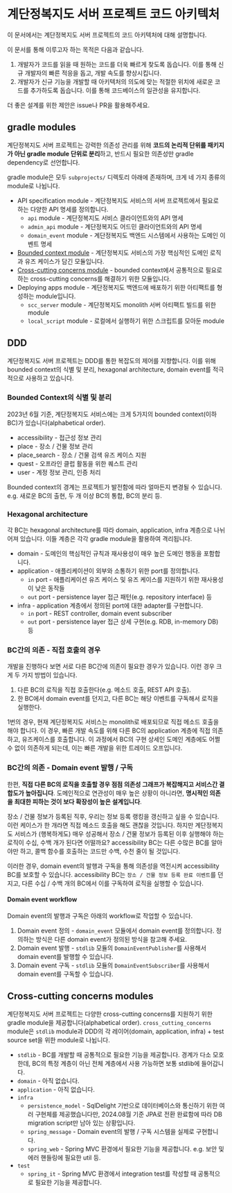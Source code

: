 # 계단정복지도 서버 프로젝트 코드 아키텍처

이 문서에서는 계단정복지도 서버 프로젝트의 코드 아키텍처에 대해 설명합니다.

이 문서를 통해 이루고자 하는 목적은 다음과 같습니다.
1. 개발자가 코드를 읽을 때 원하는 코드를 더욱 빠르게 찾도록 돕습니다. 이를 통해 신규 개발자의 빠른 적응을 돕고, 개발 속도를 향상시킵니다.
2. 개발자가 신규 기능을 개발할 때 아키텍처의 의도에 맞는 적절한 위치에 새로운 코드를 추가하도록 돕습니다. 이를 통해 코드베이스의 일관성을 유지합니다.

더 좋은 설계를 위한 제안은 issue나 PR을 활용해주세요.

## gradle modules

계단정복지도 서버 프로젝트는 강력한 의존성 관리를 위해 **코드의 논리적 단위를 패키지가 아닌 gradle module 단위로 분리**하고, 반드시 필요한 의존성만 gradle dependency로 선언합니다.

gradle module은 모두 `subprojects/` 디렉토리 아래에 존재하며, 크게 네 가지 종류의 module로 나뉩니다.
- API specification module - 계단정복지도 서비스의 서버 프로젝트에서 필요로 하는 다양한 API 명세를 정의합니다.
  - `api` module - 계단정복지도 서비스 클라이언트와의 API 명세
  - `admin_api` module - 계단정복지도 어드민 클라이언트와의 API 명세
  - `domain_event` module - 계단정복지도 백엔드 시스템에서 사용하는 도메인 이벤트 명세
- [Bounded context module](/docs/architecture-app-server.md#bounded-context의-식별-및-분리) - 계단정복지도 서비스의 가장 핵심적인 도메인 로직과 유즈 케이스가 담긴 모듈입니다.
- [Cross-cutting concerns module](/docs/architecture-app-server.md#cross-cutting-concerns-modules) - bounded context에서 공통적으로 필요로 하는 cross-cutting concerns를 해결하기 위한 모듈입니다.
- Deploying apps module - 계단정복지도 백엔드에 배포하기 위한 아티팩트를 형성하는 module입니다.
  - `scc_server` module - 계단정복지도 monolith 서버 아티팩트 빌드를 위한 module
  - `local_script` module - 로컬에서 실행하기 위한 스크립트를 모아둔 module

## DDD

계단정복지도 서버 프로젝트는 DDD를 통한 복잡도의 제어를 지향합니다.
이를 위해 bounded context의 식별 및 분리, hexagonal architecture, domain event를 적극적으로 사용하고 있습니다.

### Bounded Context의 식별 및 분리

2023년 6월 기준, 계단정복지도 서비스에는 크게 5가지의 bounded context(이하 BC)가 있습니다(alphabetical order). 
- accessibility - 접근성 정보 관리
- place - 장소 / 건물 정보 관리
- place_search - 장소 / 건물 검색 유즈 케이스 지원
- quest - 오프라인 클럽 활동을 위한 퀘스트 관리 
- user - 계정 정보 관리, 인증 처리

Bounded context의 경계는 프로젝트가 발전함에 따라 얼마든지 변경될 수 있습니다. e.g. 새로운 BC의 출현, 두 개 이상 BC의 통합, BC의 분리 등.

### Hexagonal architecture

각 BC는 hexagonal architecture를 따라 domain, application, infra 계층으로 나뉘어져 있습니다. 이들 계층은 각각 gradle module을 활용하여 격리됩니다.
- domain - 도메인의 핵심적인 규칙과 재사용성이 매우 높은 도메인 행동을 포함합니다.
- application - 애플리케이션이 외부와 소통하기 위한 port를 정의합니다.
  - `in` port - 애플리케이션 유즈 케이스 및 유즈 케이스를 지원하기 위한 재사용성이 낮은 동작들 
  - `out` port - persistence layer 접근 패턴(e.g. repository interface) 등
- infra - application 계층에서 정의된 port에 대한 adapter를 구현합니다.
  - `in` port - REST controller, domain event subscriber
  - `out` port - persistence layer 접근 상세 구현(e.g. RDB, in-memory DB) 등

### BC간의 의존 - 직접 호출의 경우

개발을 진행하다 보면 서로 다른 BC간에 의존이 필요한 경우가 있습니다. 이런 경우 크게 두 가지 방법이 있습니다.
1. 다른 BC의 로직을 직접 호출한다(e.g. 메소드 호출, REST API 호출).
2. 한 BC에서 domain event를 던지고, 다른 BC는 해당 이벤트를 구독해서 로직을 실행한다.

1번의 경우, 현재 계단정복지도 서비스는 monolith로 배포되므로 직접 메소드 호출을 해야 합니다. 이 경우, 빠른 개발 속도를 위해 다른 BC의 application 계층에 직접 의존하고, 유즈케이스를 호출합니다. 이 과정에서 BC의 구현 상세인 도메인 계층에도 어쩔 수 없이 의존하게 되는데, 이는 빠른 개발을 위한 트레이드 오프입니다.

### BC간의 의존 - Domain event 발행 / 구독

한편, **직접 다른 BC의 로직을 호출할 경우 점점 의존성 그래프가 복잡해지고 서비스간 결합도가 높아집니다**. 도메인적으로 연관성이 매우 높은 상황이 아니라면, **명시적인 의존을 최대한 피하는 것이 보다 확장성이 높은 설계입니다**.

장소 / 건물 정보가 등록된 직후, 우리는 정보 등록 랭킹을 갱신하고 싶을 수 있습니다. 이런 케이스가 한 개라면 직접 메소드 호출을 해도 괜찮을 것입니다. 하지만 계단정복지도 서비스가 (행복하게도) 매우 성공해서 장소 / 건물 정보가 등록된 이후 실행해야 하는 로직이 수십, 수백 개가 된다면 어떨까요? accessibility BC는 다른 수많은 BC를 알아야만 하고, 콜백 함수를 호출하는 코드만 수백, 수천 줄이 될 것입니다.

이러한 경우, domain event의 발행과 구독을 통해 의존성을 역전시켜 accessibility BC를 보호할 수 있습니다. accessibility BC는 `장소 / 건물 정보 등록 완료 이벤트`를 던지고, 다른 수십 / 수백 개의 BC에서 이를 구독하여 로직을 실행할 수 있습니다.

#### Domain event workflow

Domain event의 발행과 구독은 아래의 workflow로 작업할 수 있습니다.

1. Domain event 정의 - `domain_event` 모듈에서 domain event를 정의합니다. 정의하는 방식은 다른 domain event가 정의된 방식을 참고해 주세요.
2. Domain event 발행 - `stdlib` 모듈의 `DomainEventPublisher`를 사용해서 domain event를 발행할 수 있습니다.
3. Domain event 구독 - `stdlib` 모듈의 `DomainEventSubscriber`를 사용해서 domain event를 구독할 수 있습니다.

## Cross-cutting concerns modules

계단정복지도 서버 프로젝트는 다양한 cross-cutting concerns를 지원하기 위한 gradle module을 제공합니다(alphabetical order).
`cross_cutting_concerns` module은 `stdlib` module과 DDD의 각 레이어(domain, application, infra) + test source set을 위한 module로 나뉩니다.
- `stdlib` - BC를 개발할 때 공통적으로 필요한 기능을 제공합니다. 경계가 다소 모호한데, BC의 특정 계층이 아닌 전체 계층에서 사용 가능하면 보통 stdlib에 들어갑니다.
- `domain` - 아직 없습니다.
- `application` - 아직 없습니다.
- `infra`
  - `persistence_model` - SqlDelight 기반으로 데이터베이스와 통신하기 위한 여러 구현체를 제공했습니다만, 2024.08월 기준 JPA로 전환 완료함에 따라 DB migration script만 남아 있는 상황입니다. 
  - `spring_message` - Domain event의 발행 / 구독 시스템을 실제로 구현합니다.
  - `spring_web` - Spring MVC 환경에서 필요한 기능을 제공합니다. e.g. 보안 및 에러 핸들링에 필요한 util 등. 
- `test`
  - `spring_it` - Spring MVC 환경에서 integration test를 작성할 때 공통적으로 필요한 기능을 제공합니다.

